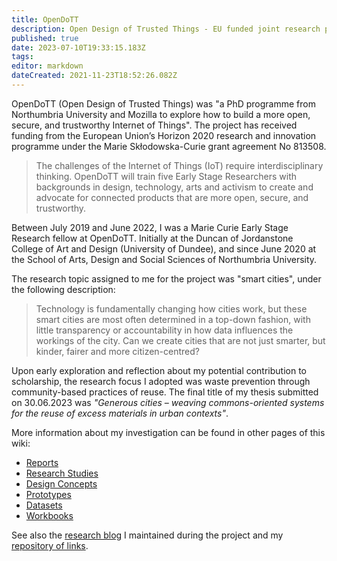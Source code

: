 ```yaml
---
title: OpenDoTT
description: Open Design of Trusted Things - EU funded joint research project (Northumbria University + Mozilla Foundation)
published: true
date: 2023-07-10T19:33:15.183Z
tags: 
editor: markdown
dateCreated: 2021-11-23T18:52:26.082Z
---
```


OpenDoTT (Open Design of Trusted Things) was "a PhD programme from Northumbria University and Mozilla to explore how to build a more open, secure, and trustworthy Internet of Things". The project has received funding from the European Union’s Horizon 2020 research and innovation programme under the Marie Skłodowska-Curie grant agreement No 813508.

> The challenges of the Internet of Things (IoT) require interdisciplinary thinking. OpenDoTT will train five Early Stage Researchers with backgrounds in design, technology, arts and activism to create and advocate for connected products that are more open, secure, and trustworthy.

Between July 2019 and June 2022, I was a Marie Curie Early Stage Research fellow at OpenDoTT. Initially at the Duncan of Jordanstone College of Art and Design (University of Dundee), and since June 2020 at the School of Arts, Design and Social Sciences of Northumbria University.

The research topic assigned to me for the project was "smart cities", under the following description:

> Technology is fundamentally changing how cities work, but these smart cities are most often determined in a top-down fashion, with little transparency or accountability in how data influences the workings of the city. Can we create cities that are not just smarter, but kinder, fairer and more citizen-centred?

Upon early exploration and reflection about my potential contribution to scholarship, the research focus I adopted was waste prevention through community-based practices of reuse. The final title of my thesis submitted on 30.06.2023 was *"Generous cities – weaving commons-oriented systems for the reuse of excess materials in urban contexts"*.

More information about my investigation can be found in other pages of this wiki:

- [Reports](/opendott/reports/)
- [Research Studies](/opendott/studies)
- [Design Concepts](/opendott/concepts)
- [Prototypes](/opendott/prototypes)
- [Datasets](/opendott/datasets)
- [Workbooks](/opendott/workbooks)

See also the [research blog](https://is.efeefe.me/opendott) I maintained during the project and my [repository of links](https://links.efeefe.me/?searchtags=opendott).